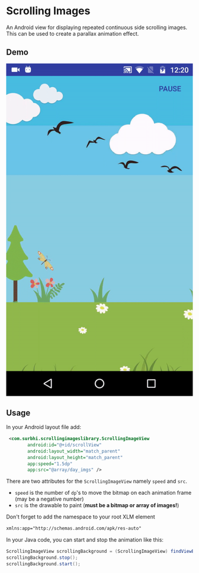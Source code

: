 # Scrolling Images

An Android view for displaying repeated continuous side scrolling images. This can be used to create a parallax animation effect.

## Demo
![video](Video/video.gif)

## Usage
In your Android layout file add:
```xml
 <com.surbhi.scrollingimageslibrary.ScrollingImageView
        android:id="@+id/scrollView"
        android:layout_width="match_parent"
        android:layout_height="match_parent"
        app:speed="1.5dp"
        app:src="@array/day_imgs" />
```

There are two attributes for the `ScrollingImageView` namely `speed` and `src`.
* `speed` is the number of `dp`'s to move the bitmap on each animation frame (may be a negative number)
* `src` is the drawable to paint (**must be a bitmap or array of images!**)

Don't forget to add the namespace to your root XLM element
```xml
xmlns:app="http://schemas.android.com/apk/res-auto"
```

In your Java code, you can start and stop the animation like this:
```java
ScrollingImageView scrollingBackground = (ScrollingImageView) findViewById(R.id.scrolling_background);
scrollingBackground.stop();
scrollingBackground.start();
